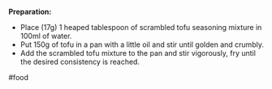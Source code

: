 **Preparation:** 
- Place (17g) 1 heaped tablespoon of scrambled tofu seasoning mixture in 100ml of water.
- Put 150g of tofu in a pan with a little oil and stir until golden and crumbly.
- Add the scrambled tofu mixture to the pan and stir vigorously, fry until the desired consistency is reached.

#food